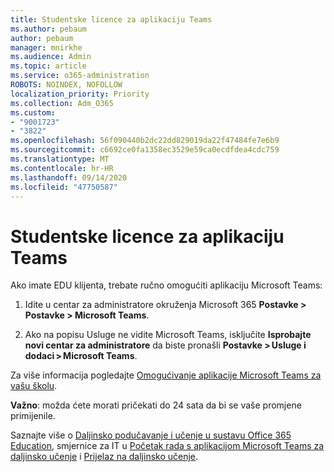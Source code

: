 ```yaml
---
title: Studentske licence za aplikaciju Teams
ms.author: pebaum
author: pebaum
manager: mnirkhe
ms.audience: Admin
ms.topic: article
ms.service: o365-administration
ROBOTS: NOINDEX, NOFOLLOW
localization_priority: Priority
ms.collection: Adm_O365
ms.custom:
- "9001723"
- "3822"
ms.openlocfilehash: 56f090440b2dc22dd829019da22f47484fe7e6b9
ms.sourcegitcommit: c6692ce0fa1358ec3529e59ca0ecdfdea4cdc759
ms.translationtype: MT
ms.contentlocale: hr-HR
ms.lasthandoff: 09/14/2020
ms.locfileid: "47750587"
---
```

# <a name="teams-student-licenses"></a>Studentske licence za aplikaciju Teams

Ako imate EDU klijenta, trebate ručno omogućiti aplikaciju Microsoft Teams:

1. Idite u centar za administratore okruženja Microsoft 365 **Postavke > Postavke > Microsoft Teams**. 

2. Ako na popisu Usluge ne vidite Microsoft Teams, isključite **Isprobajte novi centar za administratore** da biste pronašli **Postavke > Usluge i dodaci > Microsoft Teams**. 

Za više informacija pogledajte [Omogućivanje aplikacije Microsoft Teams za vašu školu](https://docs.microsoft.com/microsoft-365/education/intune-edu-trial/enable-microsoft-teams#enable-microsoft-teams-for-your-school-1). 

**Važno**: možda ćete morati pričekati do 24 sata da bi se vaše promjene primijenile.

Saznajte više o [Daljinsko podučavanje i učenje u sustavu Office 365 Education](https://support.office.com/article/remote-teaching-and-learning-in-office-365-education-f651ccae-7b65-478b-8366-51bb884025c4), smjernice za IT u [Početak rada s aplikacijom Microsoft Teams za daljinsko učenje](https://docs.microsoft.com/MicrosoftTeams/remote-learning-edu) i [Prijelaz na daljinsko učenje](https://www.microsoft.com/education/remote-learning).
